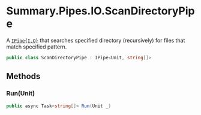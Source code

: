 # Summary.Pipes.IO.ScanDirectoryPipe
A [`IPipe{I,O}`](./IPipe{I,O}.md) that searches specified directory (recursively) for files that match specified pattern.

```cs
public class ScanDirectoryPipe : IPipe<Unit, string[]>
```

## Methods
### Run(Unit)
```cs
public async Task<string[]> Run(Unit _)
```

